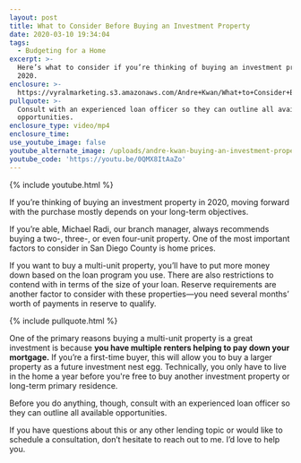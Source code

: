 ```yaml
---
layout: post
title: What to Consider Before Buying an Investment Property
date: 2020-03-10 19:34:04
tags:
  - Budgeting for a Home
excerpt: >-
  Here’s what to consider if you’re thinking of buying an investment property in
  2020.
enclosure: >-
  https://vyralmarketing.s3.amazonaws.com/Andre+Kwan/What+to+Consider+Before+Buying+an+Investment+Property.mp4
pullquote: >-
  Consult with an experienced loan officer so they can outline all available
  opportunities.
enclosure_type: video/mp4
enclosure_time:
use_youtube_image: false
youtube_alternate_image: /uploads/andre-kwan-buying-an-investment-property-youtube.jpg
youtube_code: 'https://youtu.be/0QMX8ItAaZo'
---
```


{% include youtube.html %}

If you’re thinking of buying an investment property in 2020, moving forward with the purchase mostly depends on your long-term objectives.&nbsp;

If you’re able, Michael Radi, our branch manager, always recommends buying a two-, three-, or even four-unit property. One of the most important factors to consider in San Diego County is home prices.&nbsp;

If you want to buy a multi-unit property, you’ll have to put more money down based on the loan program you use. There are also restrictions to contend with in terms of the size of your loan. Reserve requirements are another factor to consider with these properties—you need several months’ worth of payments in reserve to qualify.&nbsp;

{% include pullquote.html %}

One of the primary reasons buying a multi-unit property is a great investment is because **you have multiple renters helping to pay down your mortgage.** If you’re a first-time buyer, this will allow you to buy a larger property as a future investment nest egg. Technically, you only have to live in the home a year before you're free to buy another investment property or long-term primary residence.&nbsp;

Before you do anything, though, consult with an experienced loan officer so they can outline all available opportunities.&nbsp;

If you have questions about this or any other lending topic or would like to schedule a consultation, don’t hesitate to reach out to me. I’d love to help you.